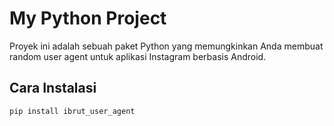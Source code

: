 # My Python Project

Proyek ini adalah sebuah paket Python yang memungkinkan Anda membuat random user agent untuk aplikasi Instagram berbasis Android.

## Cara Instalasi

```bash
pip install ibrut_user_agent
